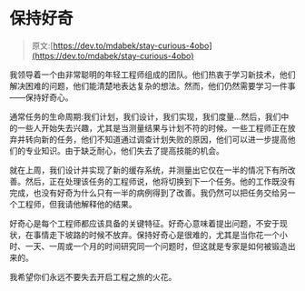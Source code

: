 # 保持好奇

> 原文:[https://dev.to/mdabek/stay-curious-4obo](https://dev.to/mdabek/stay-curious-4obo)

我领导着一个由非常聪明的年轻工程师组成的团队。他们热衷于学习新技术，他们解决困难的问题，他们能清楚地表达复杂的想法。然而，他们仍然需要学习一件事——保持好奇心。

通常任务的生命周期:我们计划，我们设计，我们实现，我们度量...然后，我们中的一些人开始失去兴趣，尤其是当测量结果与计划不符的时候。一些工程师正在放弃并转向新的任务，他们不知道通过调查计划失败的原因，他们可以进一步提高他们的专业知识。由于缺乏耐心，他们失去了提高技能的机会。

就在上周，我们设计并实现了新的缓存系统，并测量出它仅在一半的情况下有所改善。然后，正在处理该任务的工程师说，他将切换到下一个任务。他的工作既没有完成，也没有好奇为什么只有一半的病例得到了改善。我仍然可以把任务交给另一个工程师，但我请他解释他的结果。

好奇心是每个工程师都应该具备的关键特征。好奇心意味着提出问题，不安于现状，在事情走下坡路的时候不放弃。保持好奇心是很难的，尤其是当你花一个小时、一天、一周或一个月的时间研究同一个问题时，但这就是专家是如何被锻造出来的。

我希望你们永远不要失去开启工程之旅的火花。